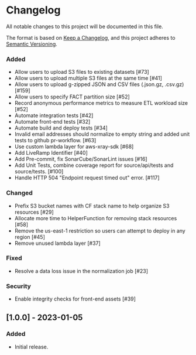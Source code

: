 # Changelog

All notable changes to this project will be documented in this file.

The format is based on [Keep a Changelog](https://keepachangelog.com/en/1.0.0/),
and this project adheres to [Semantic Versioning](https://semver.org/spec/v2.0.0.html).

### Added

- Allow users to upload S3 files to existing datasets [#73]
- Allow users to upload multiple S3 files at the same time [#41]
- Allow users to upload g-zipped JSON and CSV files (.json.gz, .csv.gz) [#159]
- Allow users to specify FACT partition size [#52]
- Record anonymous performance metrics to measure ETL workload size [#52]
- Automate integration tests [#42]
- Automate front-end tests [#32]
- Automate build and deploy tests [#34]
- Invalid email addresses should normalize to empty string and added unit tests to github pr-workflow. [#63]
- Use custom lambda layer for aws-xray-sdk [#68]
- Add LiveRamp Identifier [#40]
- Add Pre-commit, fix SonarCube/SonarLint issues [#16]
- Add Unit Tests, combine coverage report for source/api/tests and source/tests. [#100]
- Handle HTTP 504 "Endpoint request timed out" error. [#117]

### Changed

- Prefix S3 bucket names with CF stack name to help organize S3 resources [#29]
- Allocate more time to HelperFunction for removing stack resources [#58]
- Remove the us-east-1 restriction so users can attempt to deploy in any region [#45]
- Remove unused lambda layer [#37]

### Fixed

- Resolve a data loss issue in the normalization job [#23]

### Security

- Enable integrity checks for front-end assets [#39]



## [1.0.0] - 2023-01-05

### Added

- Initial release.
